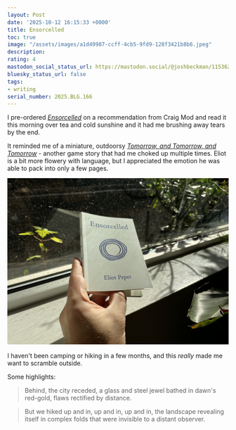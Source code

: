 ```yaml
---
layout: Post
date: '2025-10-12 16:15:33 +0000'
title: Ensorcelled
toc: true
image: "/assets/images/a1d49987-ccff-4cb5-9fd9-128f3421b8b6.jpeg"
description:
rating: 4
mastodon_social_status_url: https://mastodon.social/@joshbeckman/115362404480428702
bluesky_status_url: false
tags:
- writing
serial_number: 2025.BLG.166
---
```

I pre-ordered *[Ensorcelled](https://eliotpeper.com/books/ensorcelled)* on a recommendation from Craig Mod and read it this morning over tea and cold sunshine and it had me brushing away tears by the end.

It reminded me of a miniature, outdoorsy *[Tomorrow, and Tomorrow, and Tomorrow](https://www.joshbeckman.org/blog/reading/tomorrow-and-tomorrow-and-tomorrow)* - another game story that had me choked up multiple times. Eliot is a bit more flowery with language, but I appreciated the emotion he was able to pack into only a few pages.

![Ensorcelled on a crisp sunny morning](/assets/images/a1d49987-ccff-4cb5-9fd9-128f3421b8b6.jpeg)

I haven't been camping or hiking in a few months, and this *really* made me want to scramble outside.

Some highlights:

> Behind, the city receded, a glass and steel jewel bathed in dawn's red-gold, flaws rectified by distance.

> But we hiked up and in, up and in, up and in, the landscape revealing itself in complex folds that were invisible to a distant observer.
